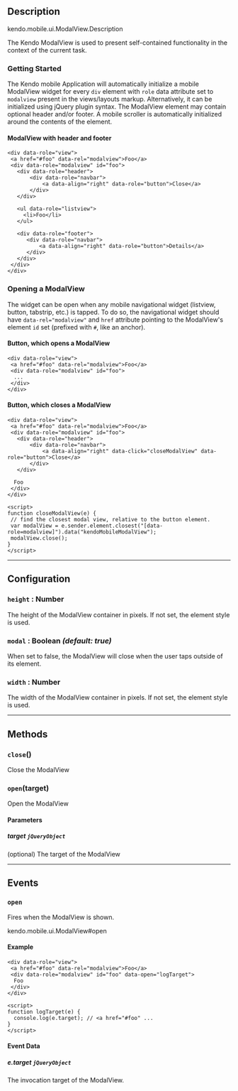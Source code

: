 ## Description


kendo.mobile.ui.ModalView.Description

The Kendo ModalView is used to present self-contained functionality in the context of the current task.  

### Getting Started

The Kendo mobile Application will automatically initialize a mobile ModalView widget for every `div` element with `role` data attribute set to `modalview` present in the views/layouts markup.
Alternatively, it can be initialized using jQuery plugin syntax. The ModalView element may contain optional header and/or footer. A mobile scroller is automatically initialized around the contents of the element.

#### ModalView with header and footer

    <div data-role="view">
     <a href="#foo" data-rel="modalview">Foo</a>
     <div data-role="modalview" id="foo">
       <div data-role="header">
           <div data-role="navbar">
               <a data-align="right" data-role="button">Close</a>
           </div>
       </div>
    
       <ul data-role="listview">
         <li>Foo</li>
       </ul>
    
       <div data-role="footer">
          <div data-role="navbar">
              <a data-align="right" data-role="button">Details</a>
          </div>
       </div>
     </div>
    </div>


### Opening a ModalView

The widget can be open when any mobile navigational widget (listview, button, tabstrip, etc.) is tapped.
To do so, the navigational widget should have `data-rel="modalview"` and `href` attribute pointing to the ModalView's element `id` set (prefixed with `#`, like an anchor).

#### Button, which opens a ModalView

    <div data-role="view">
     <a href="#foo" data-rel="modalview">Foo</a>
     <div data-role="modalview" id="foo">
      ...
     </div>
    </div>


#### Button, which closes a ModalView

    <div data-role="view">
     <a href="#foo" data-rel="modalview">Foo</a>
     <div data-role="modalview" id="foo">
       <div data-role="header">
           <div data-role="navbar">
               <a data-align="right" data-click="closeModalView" data-role="button">Close</a>
           </div>
       </div>
    
      Foo
     </div>
    </div>
    
    <script>
    function closeModalView(e) {
     // find the closest modal view, relative to the button element.
     var modalView = e.sender.element.closest("[data-role=modalview]").data("kendoMobileModalView");
     modalView.close();
    }
    </script>



------------------------------------------

## Configuration

### `height` : **Number**  

The height of the ModalView container in pixels. If not set, the element style is used.

### `modal` : **Boolean** *(default: true)* 

 When set to false, the ModalView will close when the user taps outside of its element.

### `width` : **Number**  

The width of the ModalView container in pixels. If not set, the element style is used.



------------------------------------------

## Methods

### `close`()


Close the ModalView
### `open`(target)


Open the ModalView
#### Parameters 

##### target `jQueryObject`

(optional) The target of the ModalView



------------------------------------------

## Events

### `open`
Fires when the ModalView is shown.

kendo.mobile.ui.ModalView#open



#### Example

    <div data-role="view">
     <a href="#foo" data-rel="modalview">Foo</a>
     <div data-role="modalview" id="foo" data-open="logTarget">
      Foo
     </div>
    </div>
    
    <script>
    function logTarget(e) {
      console.log(e.target); // <a href="#foo" ...
    }
    </script>

#### Event Data 

##### e.target `jQueryObject`

The invocation target of the ModalView.

